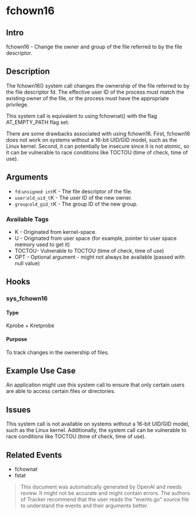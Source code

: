 
# fchown16

## Intro
fchown16 - Change the owner and group of the file referred to by the file descriptor.

## Description
The fchown16() system call changes the ownership of the file referred to by the
file descriptor fd.  The effective user ID of the process must match the
existing owner of the file, or the process must have the appropriate
privilege.

This system call is equivalent to using fchownat() with the flag
AT_EMPTY_PATH flag set.

There are some drawbacks associated with using fchown16. First, fchown16 does
not work on systems without a 16-bit UID/GID model, such as the Linux kernel.
Second, it can potentially be insecure since it is not atomic, so it can be
vulnerable to race conditions like TOCTOU (time of check, time of use).

## Arguments
* `fd`:`unsigned int`K - The file descriptor of the file.
* `user`:`old_uid_t`K - The user ID of the new owner.
* `group`:`old_gid_t`K - The group ID of the new group.

### Available Tags
* K - Originated from kernel-space.
* U - Originated from user space (for example, pointer to user space memory used to get it)
* TOCTOU- Vulnerable to TOCTOU (time of check, time of use)
* OPT - Optional argument - might not always be available (passed with null value)

## Hooks
### sys_fchown16
#### Type
Kprobe + Kretprobe
#### Purpose
To track changes in the ownership of files.

## Example Use Case
An application might use this system call to ensure that only certain users are
able to access certain files or directories.

## Issues
This system call is not available on systems without a 16-bit UID/GID model,
such as the Linux kernel. Additionally, the system call can be vulnerable
to race conditions like TOCTOU (time of check, time of use).

## Related Events
* fchownat
* fstat

> This document was automatically generated by OpenAI and needs review. It might
> not be accurate and might contain errors. The authors of Tracker recommend that
> the user reads the "events.go" source file to understand the events and their
> arguments better.
